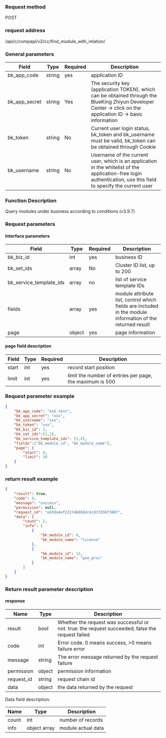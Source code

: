 
### Request method

POST


### request address

/api/c/compapi/v2/cc/find_module_with_relation/


### General parameters

| Field | Type | Required | Description |
|-----------|------------|--------|------------|
| bk_app_code | string | yes | application ID |
| bk_app_secret| string | Yes | The security key (application TOKEN), which can be obtained through the BlueKing Zhiyun Developer Center -> click on the application ID -> basic information |
| bk_token | string | No | Current user login status, bk_token and bk_username must be valid, bk_token can be obtained through Cookie |
| bk_username | string | No | Username of the current user, which is an application in the whitelist of the application-free login authentication, use this field to specify the current user |


### Function Description

Query modules under business according to conditions (v3.9.7)

### Request parameters



#### Interface parameters

| Field | Type | Required | Description |
|-----------|------------|--------|------------|
| bk_biz_id | int | yes | business ID |
| bk_set_ids | array | No | Cluster ID list, up to 200 |
| bk_service_template_ids | array | no | list of service template IDs |
| fields | array | yes | module attribute list, control which fields are included in the module information of the returned result |
| page | object | yes | page information |

#### page field description

| Field | Type | Required | Description |
| ----- | ------ | ---- | --------------------- |
| start | int | yes | record start position |
| limit | int | yes | limit the number of entries per page, the maximum is 500 |

### Request parameter example

```json
{
    "bk_app_code": "esb_test",
    "bk_app_secret": "xxx",
    "bk_username": "xxx",
    "bk_token": "xxx",
    "bk_biz_id": 2,
    "bk_set_ids":[1,2],
    "bk_service_template_ids": [3,4],
    "fields":["bk_module_id", "bk_module_name"],
    "page": {
        "start": 0,
        "limit": 10
    }
}
```

### return result example

```json
{
    "result": true,
    "code": 0,
    "message": "success",
    "permission": null,
    "request_id": "e43da4ef221746868dc4c837d36f3807",
    "data": {
        "count": 2,
        "info": [
            {
                "bk_module_id": 8,
                "bk_module_name": "license"
            },
            {
                "bk_module_id": 12,
                "bk_module_name": "gse_proc"
            }
        ]
    }
}
```
### Return result parameter description
#### response
| Name | Type | Description |
| ------- | ------ | ------------------------------------ |
| result | bool | Whether the request was successful or not. true: the request succeeded; false the request failed |
| code | int | Error code. 0 means success, >0 means failure error |
| message | string | The error message returned by the request failure |
| permission | object | permission information |
| request_id | string | request chain id |
| data | object | the data returned by the request |

Data field description:

| Name | Type | Description |
| -------- | ------------ | ------------------ |
| count | int | number of records |
| info | object array | module actual data |